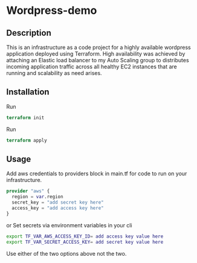 # Wordpress-demo
 
 ## Description 
 This is an infrastructure as a code project for a highly available wordpress application deployed using Terraform.
 High availability was achieved by attaching an Elastic load balancer to my Auto Scaling group to distributes incoming application traffic across all healthy EC2 instances that are running and scalability as need arises.

 ## Installation
Run
 ```terraform
terraform init
```
Run
``` terraform
terraform apply
``` 

 ## Usage
Add aws credentials to providers block in main.tf for code to run on your infrastructure.
```terraform
provider "aws" {
  region = var.region
  secret_key = "add secret key here"
  access_key = "add access key here"
}
```
or Set secrets via environment variables in your cli

```bash
export TF_VAR_AWS_ACCESS_KEY_ID= add access key value here
export TF_VAR_SECRET_ACCESS_KEY= add secret key value here
```
Use either of the two options above not the two. 



